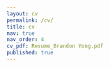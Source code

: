 ```yaml
---
layout: cv
permalink: /cv/
title: cv
nav: true
nav_order: 4
cv_pdf: Resume_Brandon Yong.pdf
published: true
---
```


